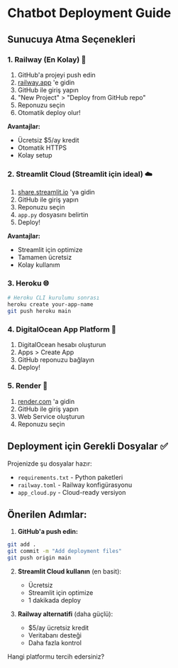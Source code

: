 # Chatbot Deployment Guide

## Sunucuya Atma Seçenekleri

### 1. Railway (En Kolay) 🚂
1. GitHub'a projeyi push edin
2. [railway.app](https://railway.app) 'e gidin
3. GitHub ile giriş yapın
4. "New Project" > "Deploy from GitHub repo"
5. Reponuzu seçin
6. Otomatik deploy olur!

**Avantajlar:**
- Ücretsiz $5/ay kredit
- Otomatik HTTPS
- Kolay setup

### 2. Streamlit Cloud (Streamlit için ideal) ☁️
1. [share.streamlit.io](https://share.streamlit.io) 'ya gidin
2. GitHub ile giriş yapın
3. Reponuzu seçin
4. `app.py` dosyasını belirtin
5. Deploy!

**Avantajlar:**
- Streamlit için optimize
- Tamamen ücretsiz
- Kolay kullanım

### 3. Heroku 🌐
```bash
# Heroku CLI kurulumu sonrası
heroku create your-app-name
git push heroku main
```

### 4. DigitalOcean App Platform 🐙
1. DigitalOcean hesabı oluşturun
2. Apps > Create App
3. GitHub reponuzu bağlayın
4. Deploy!

### 5. Render 🎨
1. [render.com](https://render.com) 'a gidin
2. GitHub ile giriş yapın
3. Web Service oluşturun
4. Reponuzu seçin

## Deployment için Gerekli Dosyalar ✅

Projenizde şu dosyalar hazır:
- `requirements.txt` - Python paketleri
- `railway.toml` - Railway konfigürasyonu
- `app_cloud.py` - Cloud-ready versiyon

## Önerilen Adımlar:

1. **GitHub'a push edin:**
```bash
git add .
git commit -m "Add deployment files"
git push origin main
```

2. **Streamlit Cloud kullanın** (en basit):
   - Ücretsiz
   - Streamlit için optimize
   - 1 dakikada deploy

3. **Railway alternatifi** (daha güçlü):
   - $5/ay ücretsiz kredit
   - Veritabanı desteği
   - Daha fazla kontrol

Hangi platformu tercih edersiniz?
